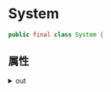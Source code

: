 # System

```java
public final class System {
```

## 属性

<details><summary>out</summary>

```java
public static final PrintStream out = null;
```

</details>
